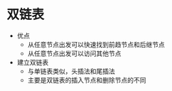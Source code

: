 # 双链表

- 优点
  - 从任意节点出发可以快速找到前趋节点和后继节点
  - 从任意节点出发可以访问其他节点
- 建立双链表
  - 与单链表类似，头插法和尾插法
  - 主要是双链表的插入节点和删除节点的不同
